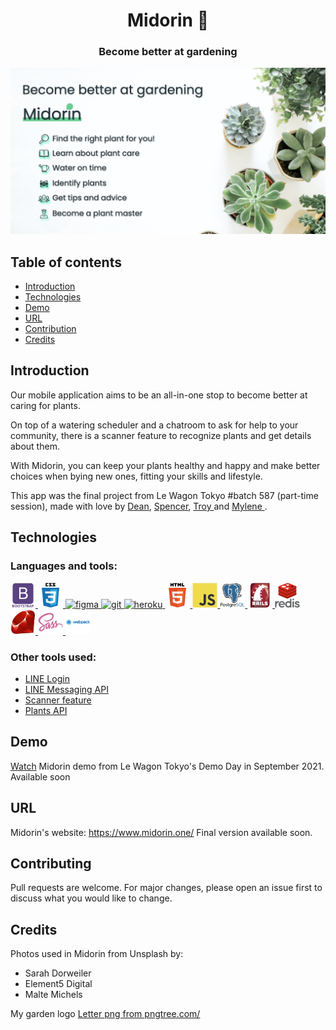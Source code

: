 <h1 align="center">Midorin 🌱 </h1>
<h3 align="center">Become better at gardening</h3>

![Midorin logo](https://github.com/HundiBar/Midorin/blob/master/app/assets/images/FBimage.png)


## Table of contents
* [Introduction](#introduction)
* [Technologies](#technologies)
* [Demo](#demo)
* [URL](#url)
* [Contribution](#contributing)
* [Credits](#credits)

## Introduction
Our mobile application aims to be an all-in-one stop to become better at caring for plants. 

On top of a watering scheduler and a chatroom to ask for help to your community, there is a scanner feature to recognize plants and get details about them.

With Midorin, you can keep your plants healthy and happy and make better choices when bying new ones, fitting your skills and lifestyle.

This app was the final project from Le Wagon Tokyo #batch 587 (part-time session), made with love by [Dean](https://github.com/HundiBar), [Spencer](https://github.com/Smattison0830), [Troy ](https://github.com/troyruss) and [Mylene ](https://github.com/Ren33000).


## Technologies
<h3 align="left">Languages and tools:</h3>
<a href="https://getbootstrap.com" target="_blank"> <img src="https://raw.githubusercontent.com/devicons/devicon/master/icons/bootstrap/bootstrap-plain-wordmark.svg" alt="bootstrap" width="40" height="40"/> </a> 
<a href="https://www.w3schools.com/css/" target="_blank"> <img src="https://raw.githubusercontent.com/devicons/devicon/master/icons/css3/css3-original-wordmark.svg" alt="css3" width="40" height="40"/> </a> <a href="https://www.figma.com/" target="_blank"> <img src="https://www.vectorlogo.zone/logos/figma/figma-icon.svg" alt="figma" width="40" height="40"/> </a> <a href="https://git-scm.com/" target="_blank"> <img src="https://www.vectorlogo.zone/logos/git-scm/git-scm-icon.svg" alt="git" width="40" height="40"/> </a> <a href="https://heroku.com" target="_blank"> <img src="https://www.vectorlogo.zone/logos/heroku/heroku-icon.svg" alt="heroku" width="40" height="40"/> </a> <a href="https://www.w3.org/html/" target="_blank"> <img src="https://raw.githubusercontent.com/devicons/devicon/master/icons/html5/html5-original-wordmark.svg" alt="html5" width="40" height="40"/> </a> <a href="https://developer.mozilla.org/en-US/docs/Web/JavaScript" target="_blank"> <img src="https://raw.githubusercontent.com/devicons/devicon/master/icons/javascript/javascript-original.svg" alt="javascript" width="40" height="40"/> </a> <a href="https://www.postgresql.org" target="_blank"> <img src="https://raw.githubusercontent.com/devicons/devicon/master/icons/postgresql/postgresql-original-wordmark.svg" alt="postgresql" width="40" height="40"/> </a> <a href="https://rubyonrails.org" target="_blank"> <img src="https://raw.githubusercontent.com/devicons/devicon/master/icons/rails/rails-original-wordmark.svg" alt="rails" width="40" height="40"/> </a> <a href="https://redis.io" target="_blank"> <img src="https://raw.githubusercontent.com/devicons/devicon/master/icons/redis/redis-original-wordmark.svg" alt="redis" width="40" height="40"/> </a> <a href="https://www.ruby-lang.org/en/" target="_blank"> <img src="https://raw.githubusercontent.com/devicons/devicon/master/icons/ruby/ruby-original.svg" alt="ruby" width="40" height="40"/> </a> <a href="https://sass-lang.com" target="_blank"> <img src="https://raw.githubusercontent.com/devicons/devicon/master/icons/sass/sass-original.svg" alt="sass" width="40" height="40"/> </a> <a href="https://webpack.js.org" target="_blank"> <img src="https://raw.githubusercontent.com/devicons/devicon/d00d0969292a6569d45b06d3f350f463a0107b0d/icons/webpack/webpack-original-wordmark.svg" alt="webpack" width="40" height="40"/> </a>

<h3 align="left">Other tools used:</h3>

* [LINE Login](https://developers.line.biz/en/services/line-login/)
* [LINE Messaging API](https://developers.line.biz/en/services/messaging-api/)
* [Scanner feature](https://plant.id/)
* [Plants API](https://plant.id/)

## Demo
[Watch](#) Midorin demo from Le Wagon Tokyo's Demo Day in September 2021. 
Available soon
	
## URL
Midorin's website: https://www.midorin.one/
Final version available soon.


## Contributing
Pull requests are welcome. For major changes, please open an issue first to discuss what you would like to change.

## Credits
Photos used in Midorin from Unsplash by:
* Sarah Dorweiler
* Element5 Digital
* Malte Michels

My garden logo 
<a href='https://pngtree.com/so/Letter'>Letter png from pngtree.com/</a>
